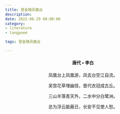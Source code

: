 ```yaml
---
title: 登金陵凤凰台
description:
date: 2022-06-29 00:00:00
category:
- literature
- tangpoem

tags: 登金陵凤凰台

---
```


<div id="poem-author">
唐代 • 李白
</div>
<div id="poem-body">
<p class="poem-paragraph">凤凰台上凤凰游，凤去台空江自流。</p>
<p class="poem-paragraph">吴宫花草埋幽径，晋代衣冠成古丘。</p>
<p class="poem-paragraph">三山半落青天外，二水中分白鹭洲。</p>
<p class="poem-paragraph">总为浮云能蔽日，长安不见使人愁。</p>

</div>

<style>

#poem-author {
    width: 100%;
    text-align: center;
    margin: 20px 0;
    font-weight: bold;
}
#poem-body {
    width: 100%;
    text-align: center;
}
.poem-paragraph {
    font-family: "仿宋"
}

</style>